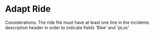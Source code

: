 # Adapt Ride

Considerations: The ride file must have at least one line in the incidents description header in order to indicate fields 'Bike' and 'pLoc'
